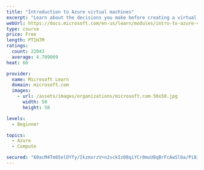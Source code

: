 ```yaml
---
title: "Introduction to Azure virtual machines"
excerpt: "Learn about the decisions you make before creating a virtual machine, the options to create and manage the VM, and the extensions and services you use to manage your VM."
webUrl: https://docs.microsoft.com/en-us/learn/modules/intro-to-azure-virtual-machines/
type: course
price: Free
length: PT1H7M
ratings:
  count: 22043
  average: 4.709069
heat: 66

provider:
  name: Microsoft Learn
  domain: microsoft.com
  images:
    - url: /assets/images/organizations/microsoft.com-50x50.jpg
      width: 50
      height: 50

levels:
  - Beginner

topics:
  - Azure
  - Compute

secured: "60acM4Tm65elDYfy/IkzmxrzV+n2sckIz08qiYCr0muU0qBrFcAwSl6a/Pi8JvIozRwsCiVRPbT2yUKZhLrx7MuzuKDIOmtejff/EDrMeOH2YY/wdGTE3yiM2RsvttHCczyepLLwKSx8CmtU5mKtJZMIog97jl+GYCavPwVR00uKsobuXqExfaxlmQ9Ul4NRqpYsCm6qcs0PsZObO6rt+UIQSSPj50D1ys6+mnXXRpc83z0rKBnhXwg46ZjSYC6YCT1EObyPk1AW70bpLZdFRn6iYzYCvLIFNfAKvnZiFD0HZSuRLtzqjZDNb3/tK6Y9lty92wkgBn8GBy+xlPNry2PrRM44Cie54SVfH1j4ddAIhdWEWGpf16VEBohtx6WGt1xeMC4eZV3txXsTxF42yfkTYAzl6Pu+LO5D1MDaqWTQAbUh///0xWpIY9VzVfok;gBp1hES6wR+Yc4bsNKUfnw=="
---
```


